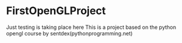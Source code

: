 # FirstOpenGLProject
Just testing is taking place here
This is a project based on the python opengl course by sentdex(pythonprogramming.net)
